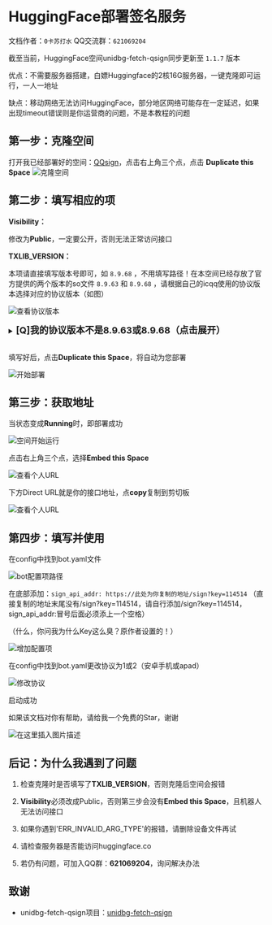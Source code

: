 ﻿# HuggingFace部署签名服务

文档作者：`0卡苏打水`   QQ交流群：`621069204`

截至当前，HuggingFace空间unidbg-fetch-qsign同步更新至 `1.1.7` 版本

优点：不需要服务器搭建，白嫖Huggingface的2核16G服务器，一键克隆即可运行，一人一地址

缺点：移动网络无法访问HuggingFace，部分地区网络可能存在一定延迟，如果出现timeout错误则是你运营商的问题，不是本教程的问题

## 第一步：克隆空间

打开我已经部署好的空间：[QQsign](https://huggingface.co/spaces/CikeyQI/QQsign)，点击右上角三个点，点击 **Duplicate this Space** 
![克隆空间](/src/1.png)

## 第二步：填写相应的项

 **Visibility：**
 
 修改为**Public**，一定要公开，否则无法正常访问接口
 
 **TXLIB_VERSION：**
 
 本项请直接填写版本号即可，如 `8.9.68` ，不用填写路径！在本空间已经存放了官方提供的两个版本的so文件 `8.9.63` 和 `8.9.68` ，请根据自己的icqq使用的协议版本选择对应的协议版本（如图）

![查看协议版本](/src/3.png)

 <details>

  <summary><strong><font size="4" >[Q]我的协议版本不是8.9.63或8.9.68（点击展开）</font></strong></summary>

 - **如果启动时icqq的协议版本不是8.9.63或8.9.68，请检查两点：**
  
  1. 是否选择的是**安卓手机**或**aPad**协议，其他协议并不支持，请在 `Miao-Yunzai/config/config/qq.yaml` 中把 `platform` 的值设置为 `1` 后再次查看
  ![修改使用协议](/src/4.png)


  2. icqq版本是否过高或过低，我们建议在`0.4.8` - `0.4.11` 之间，如果您的版本不在此方位内，请使用以下命令升级至 `0.4.11`

        <pre><code>pnpm add icqq@0.4.11 -w</code></pre>

</details>

<br>

填写好后，点击**Duplicate this Space**，将自动为您部署

![开始部署](/src/5.png)

## 第三步：获取地址

当状态变成**Running**时，即部署成功

![空间开始运行](/src/6.png)

点击右上角三个点，选择**Embed this Space**

![查看个人URL](/src/7.png)

下方Direct URL就是你的接口地址，点**copy**复制到剪切板

![查看个人URL](/src/8.png)

## 第四步：填写并使用

在config中找到bot.yaml文件

![bot配置项路径](/src/9.png)

在底部添加：`sign_api_addr: https://此处为你复制的地址/sign?key=114514`
（直接复制的地址末尾没有/sign?key=114514，请自行添加/sign?key=114514，sign_api_addr:冒号后面必须添上一个空格）

（什么，你问我为什么Key这么臭？原作者设置的！）

![增加配置项](/src/10.png)

在config中找到bot.yaml更改协议为1或2（安卓手机或apad）

![修改协议](/src/4.png)

启动成功

如果该文档对你有帮助，请给我一个免费的Star，谢谢

![在这里插入图片描述](/src/11.png)

## 后记：为什么我遇到了问题

1. 检查克隆时是否填写了**TXLIB_VERSION**，否则克隆后空间会报错

2. **Visibility**必须改成Public，否则第三步会没有**Embed this Space**，且机器人无法访问接口

3. 如果你遇到'ERR_INVALID_ARG_TYPE'的报错，请删除设备文件再试

4. 请检查服务器是否能访问huggingface.co

5. 若仍有问题，可加入QQ群：**621069204**，询问解决办法

## 致谢

- unidbg-fetch-qsign项目：[unidbg-fetch-qsign](https://github.com/fuqiuluo/unidbg-fetch-qsign)
